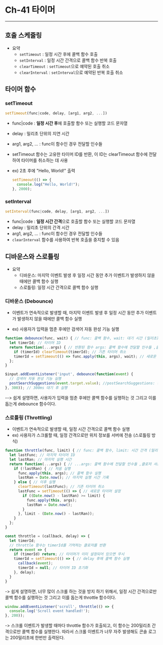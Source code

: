# Ch-41 타이머


---

## 호출 스케줄링
- 요약
  - `setTimeout` : 일정 시간 후에 콜백 함수 호출
  - `setInterval` : 일정 시간 간격으로 콜백 함수 반복 호출
  - `clearTimeout` : `setTimeout`으로 예약된 호출 취소
  - `clearInterval` : `setInterval`으로 예약된 반복 호출 취소

## 타이머 함수
### setTimeout
```javascript 
setTimeout(func|code, delay, [arg1, arg2, ...])
```
- func|code : **일정 시간 후**에 호출할 함수 또는 실행할 코드 문자열
- delay : 밀리초 단위의 지연 시간
- arg1, arg2, ... : func이 함수인 경우 전달할 인수들
- setTimeout 함수는 고유한 타이머 ID를 반환, 이 ID는 clearTimeout 함수에 전달하여 타이머를 취소하는 데 사용
  
- ex) 2초 후에 "Hello, World!" 출력
  ```javascript
  setTimeout(() => {
    console.log("Hello, World!");
  }, 2000);
  ```
### setInterval
```javascript
setInterval(func|code, delay, [arg1, arg2, ...])
```
- func|code : **일정 시간 간격**으로 호출할 함수 또는 실행할 코드 문자열
- delay : 밀리초 단위의 간격 시간
- arg1, arg2, ... : func이 함수인 경우 전달할 인수들
- `clearInterval` 함수를 사용하여 반복 호출을 중지할 수 있음


## 디바운스와 스로틀링
- 요약
  - 디바운스: 마지막 이벤트 발생 후 일정 시간 동안 추가 이벤트가 발생하지 않을 때에만 콜백 함수 실행
  - 스로틀링: 일정 시간 간격으로 콜백 함수 실행
### 디바운스 (Debounce)
- 이벤트가 연속적으로 발생할 때, 마지막 이벤트 발생 후 일정 시간 동안 추가 이벤트가 발생하지 않을 때에만 콜백 함수 실행
  
- ex) 사용자가 입력을 멈춘 후에만 검색어 자동 완성 기능 실행
```javascript
function debounce(func, wait) { // func: 콜백 함수, wait: 대기 시간 (밀리초)
  let timerId; // 타이머 ID
  return function(...args) { // 반환된 함수 args: 콜백 함수에 전달할 인수들 ,클로저 사용
    if (timerId) clearTimeout(timerId); // 기존 타이머 취소
    timerId = setTimeout(() => func.apply(this, args), wait); // 새로운 타이머 설정
  };
}

$input.addEventListener('input', debounce(function(event) {
  // 검색어 자동 완성 기능 실행
  postSearchSuggestions(event.target.value); //postSearchSuggestions: 검색어 자동 완성 함수
}, 300)); // 300ms 대기 후 실행
```
--> 쉽게 설명하면, 사용자가 입력을 멈춘 후에만 콜백 함수를 실행하는 것 그리고 이를 돕는게 debounce 함수이다.



### 스로틀링 (Throttling)
- 이벤트가 연속적으로 발생할 때, 일정 시간 간격으로 콜백 함수 실행
- ex) 사용자가 스크롤할 때, 일정 간격으로만 위치 정보를 서버에 전송 (스로틀링 방식)
```javascript
function throttle(func, limit) { // func: 콜백 함수, limit: 시간 간격 (밀리초)
  let lastFunc; // 마지막 타이머 ID
  let lastRan; // 마지막 실행 시간
  return function(...args) { // ...args: 콜백 함수에 전달할 인수들 ,클로저 사용
    if (!lastRan) { // 처음 실행
      func.apply(this, args); // 콜백 함수 실행
      lastRan = Date.now(); // 마지막 실행 시간 기록
    } else { // 이후 실행
      clearTimeout(lastFunc); // 기존 타이머 취소
      lastFunc = setTimeout(() => { // 새로운 타이머 설정
        if ((Date.now() - lastRan) >= limit) {
          func.apply(this, args);
          lastRan = Date.now();
        }
      }, limit - (Date.now() - lastRan));
    }
  };
}
```

```javascript
const throttle = (callback, delay) => {
  let timerId;
  // throttle 함수는 timerId를 기억하는 클로저를 반환
  return event => {
    if (timerId) return; // 타이머가 이미 설정되어 있으면 무시
    timerId = setTimeout(() => { // delay 후에 콜백 함수 실행
      callback(event);
      timerId = null; // 타이머 ID 초기화
    }, delay);
  }
}
```
-> 쉽게 설명하면, 너무 많이 스크롤 하는 것을 방지 하기 위해서, 일정 시간 간격으로만 콜백 함수를 실행하는 것 그리고 이를 돕는게 throttle 함수이다.

```javascript
window.addEventListener('scroll', throttle(() => {
  console.log('Scroll event handled!');
}, 200));
```
-> 스크롤 이벤트가 발생할 때마다 throttle 함수가 호출되고, 이 함수는 200밀리초 간격으로만 콜백 함수를 실행한다. 따라서 스크롤 이벤트가 너무 자주 발생해도 콘솔 로그는 200밀리초에 한번만 출력된다.
